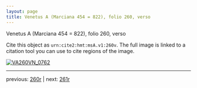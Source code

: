 ```yaml
---
layout: page
title: Venetus A (Marciana 454 = 822), folio 260, verso
---
```


Venetus A (Marciana 454 = 822), folio 260, verso

Cite this object as `urn:cite2:hmt:msA.v1:260v`.  The full image is linked to a citation tool you can use to cite regions of the image.

[![VA260VN_0762](http://www.homermultitext.org/iipsrv?IIIF=/project/homer/pyramidal/deepzoom/hmt/vaimg/2017a/VA260VN_0762.tif/full/800,/0/default.jpg)](http://www.homermultitext.org/ict2/?urn=urn:cite2:hmt:vaimg.2017a:VA260VN_0762) 

---

previous:  [260r](../260r/) | next: [261r](../261r/)